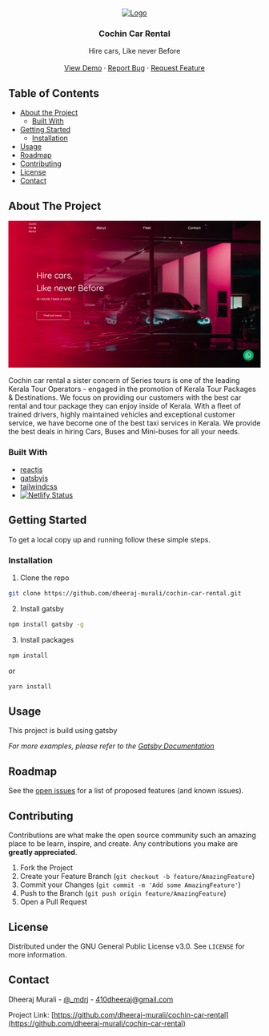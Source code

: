 <!-- PROJECT LOGO -->
<br />
<p align="center">
  <a href="https://github.com/dheeraj-murali/cochin-car-rental">
    <img src="https://raw.githubusercontent.com/dheeraj-murali/cochin-car-rental/main/site/static/favicon.ico" alt="Logo" width="80" height="80">
  </a>
  <h3 align="center">Cochin Car Rental</h3>

  <p align="center">
    Hire cars, Like never Before
    <br />
    <br />
    <a href="https://cochin-car-rentals.netlify.app">View Demo</a>
    ·
    <a href="https://github.com/dheeraj-murali/cochin-car-rental/issues">Report Bug</a>
    ·
    <a href="https://github.com/dheeraj-murali/cochin-car-rental/issues">Request Feature</a>
  </p>
</p>

<!-- TABLE OF CONTENTS -->

## Table of Contents

-   [About the Project](#about-the-project)
    -   [Built With](#built-with)
-   [Getting Started](#getting-started)
    -   [Installation](#installation)
-   [Usage](#usage)
-   [Roadmap](#roadmap)
-   [Contributing](#contributing)
-   [License](#license)
-   [Contact](#contact)

<!-- ABOUT THE PROJECT -->

## About The Project

![Cochin car rental Screen Shot](https://raw.githubusercontent.com/dheeraj-murali/cochin-car-rental/main/site/src/data/images/Screenshot.png)

Cochin car rental a sister concern of Series tours is one of the leading Kerala Tour Operators - engaged in the promotion of Kerala Tour Packages & Destinations. We focus on providing our customers with the best car rental and tour package they can enjoy inside of Kerala. With a fleet of trained drivers, highly maintained vehicles and exceptional customer service, we have become one of the best taxi services in Kerala. We provide the best deals in hiring Cars, Buses and Mini-buses for all your needs.

### Built With

-   [reactjs](https://github.com/reactjs/reactjs.org)
-   [gatsbyjs](https://github.com/gatsbyjs/gatsby)
-   [tailwindcss](https://github.com/tailwindlabs/tailwindcss)
-   [![Netlify Status](https://api.netlify.com/api/v1/badges/67e7e89e-c115-40f2-ba08-6697a4497c4f/deploy-status)](https://app.netlify.com/sites/cochin-car-rentals/deploys)

<!-- GETTING STARTED -->

## Getting Started

To get a local copy up and running follow these simple steps.

### Installation

1. Clone the repo

```sh
git clone https://github.com/dheeraj-murali/cochin-car-rental.git
```

2. Install gatsby

```sh
npm install gatsby -g
```

3. Install packages

```sh
npm install
```

or

```sh
yarn install
```

<!-- USAGE EXAMPLES -->

## Usage

This project is build using gatsby

_For more examples, please refer to the [Gatsby Documentation](https://www.gatsbyjs.com)_

<!-- ROADMAP -->

## Roadmap

See the [open issues](https://github.com/dheeraj-murali/cochin-car-rental/issues) for a list of proposed features (and known issues).

<!-- CONTRIBUTING -->

## Contributing

Contributions are what make the open source community such an amazing place to be learn, inspire, and create. Any contributions you make are **greatly appreciated**.

1. Fork the Project
2. Create your Feature Branch (`git checkout -b feature/AmazingFeature`)
3. Commit your Changes (`git commit -m 'Add some AmazingFeature'`)
4. Push to the Branch (`git push origin feature/AmazingFeature`)
5. Open a Pull Request

<!-- LICENSE -->

## License

Distributed under the GNU General Public License v3.0. See `LICENSE` for more information.

<!-- CONTACT -->

## Contact

Dheeraj Murali - [@\_mdrj](https://twitter.com/_mdrj) - 410dheeraj@gmail.com

Project Link: [https://github.com/dheeraj-murali/cochin-car-rental](https://github.com/dheeraj-murali/cochin-car-rental)

<!-- MARKDOWN LINKS & IMAGES -->
<!-- https://www.markdownguide.org/basic-syntax/#reference-style-links -->

[contributors-shield]: https://img.shields.io/github/contributors/dheeraj-murali/repo.svg?style=flat-square
[contributors-url]: https://github.com/dheeraj-murali/repo/graphs/contributors
[forks-shield]: https://img.shields.io/github/forks/dheeraj-murali/repo.svg?style=flat-square
[forks-url]: https://github.com/dheeraj-murali/repo/network/members
[stars-shield]: https://img.shields.io/github/stars/dheeraj-murali/repo.svg?style=flat-square
[stars-url]: https://github.com/dheeraj-murali/repo/stargazers
[issues-shield]: https://img.shields.io/github/issues/dheeraj-murali/repo.svg?style=flat-square
[issues-url]: https://github.com/dheeraj-murali/repo/issues
[license-shield]: https://img.shields.io/github/license/dheeraj-murali/repo.svg?style=flat-square
[license-url]: https://github.com/dheeraj-murali/repo/blob/master/LICENSE.txt
[linkedin-shield]: https://img.shields.io/badge/-LinkedIn-black.svg?style=flat-square&logo=linkedin&colorB=555
[linkedin-url]: https://linkedin.com/in/dheeraj-murali
[product-screenshot]: images/screenshot.png

